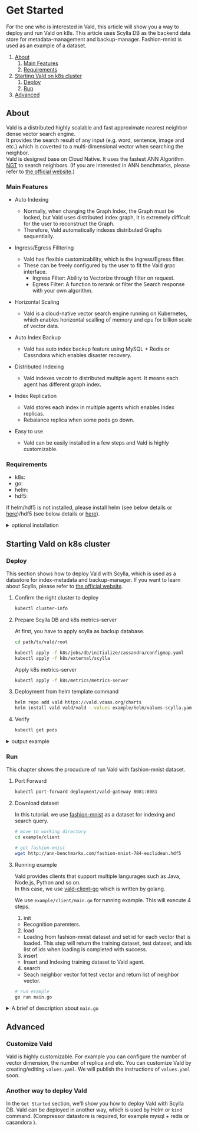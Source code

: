 # Get Started

For the one who is interested in Vald, this article will show you a way to deploy and run Vald on k8s.
This article uses Scylla DB as the backend data store for metadata-management and backup-manager.
Fashion-mnist is used as an example of a dataset.

1. [About](#About)
    1. [Main Features](#Main-Features)
    2. [Requirements](#Requirements)
2. [Starting Vald on k8s cluster](#Starting-Vald-on-k8s-cluster)
    1. [Deploy](#Deploy)
    2. [Run](#Run)
3. [Advanced](#Advanced)

## About

Vald is a distributed highly scalable and fast approximate nearest neighbor dense vector search engine.<br>
It provides the search result of any input (e.g. word, sentence, image and etc.) which is coverted to a multi-dimensional vector when searching the neighbor.<br>
Vald is designed base on Cloud Native.
It uses the fastest ANN Algorithm [NGT](https://github.com/yahoojapan/NGT) to search neighbors.
(If you are interested in ANN benchmarks, please refer to [the official website](http://ann-benchmarks.com/).)

### Main Features

- Auto Indexing
    - Normally, when changing the Graph Index, the Graph must be locked, but Vald uses distributed index graph, it is extremely difficult for the user to reconstruct the Graph.
    - Therefore, Vald automatically indexes distributed Graphs sequentially.

- Ingress/Egress Filltering
    - Vald has flexible customizability, which is the Ingress/Egress filter.
    - These can be freely configured by the user to fit the Vald grpc interface.
        - Ingress Filter: Ability to Vectorize through filter on request.
        - Egress Filter: A function to rerank or filter the Search response with your own algorithm.

- Horizontal Scaling
    - Vald is a cloud-native vector search engine running on Kubernetes, which enables horizontal scalling of memory and cpu for billion scale of vector data.

- Auto Index Backup
    - Vald has auto index backup feature using MySQL + Redis or Cassndora which enables disaster recovery.

- Distributed Indexing
    - Vald indexes vecotr to distributed multiple agent. It means each agent has different graph index.

- Index Replication
    - Vald stores each index in multiple agents which enables index replicas.
    - Rebalance replica when some pods go down.

- Easy to use
    - Vald can be easily installed in a few steps and Vald is highly customizable.

### Requirements

- k8s: 
- go: 
- helm: 
- hdf5: 

If helm/hdf5 is not installed, please install helm (see below details or [here](https://helm.sh/docs/intro/install))/hdf5 (see below details or [here](https://www.hdfgroup.org/)).

<details><summary>optional installation</summary><br>
install helm
<pre>
curl https://raw.githubusercontent.com/helm/helm/master/scripts/get-helm-3 | bash
</pre>
install hdf5
<pre>
yum install -y hdf5-devel
apt-get install libhdf5-serial-dev
brew install hdf5
</pre></details>

## Starting Vald on k8s cluster

### Deploy

This section shows how to deploy Vald with Scylla, which is used as a datastore for index-metadata and backup-manager.
If you want to learn about Scylla, please refer to [the official website](https://www.scylladb.com/).

1. Confirm the right cluster to deploy

    ```bash
    kubectl cluster-info
    ```

2. Prepare Scylla DB and k8s metrics-server

    At first, you have to apply scylla as backup database.

    ```bash
    cd path/to/vald/root 
    
    kubectl apply -f k8s/jobs/db/initialize/cassandra/configmap.yaml
    kubectl apply -f k8s/external/scylla
    ```

    Apply k8s metrics-server

    ```bash
    kubectl apply -f k8s/metrics/metrics-server
    ```

3. Deployment from helm template command

    ```bash
    helm repo add vald https://vald.vdaas.org/charts
    helm install vald vald/vald --values example/helm/values-scylla.yaml
    ```

4. Verify

    ```bash
    kubectl get pods
    ```

<details><summary>output example</summary><br>
If the deployment is successful, you can check the following information.
<pre>
    NAME                                       READY   STATUS    RESTARTS   AGE
    scylla-0                                   1/1     Running   0          13m
    scylla-1                                   1/1     Running   0          12m
    scylla-2                                   1/1     Running   0          10m
    vald-agent-ngt-0                           1/1     Running   0          5m49s
    vald-agent-ngt-1                           1/1     Running   0          5m49s
    vald-agent-ngt-2                           1/1     Running   0          5m49s
    vald-agent-ngt-3                           1/1     Running   0          5m49s
    vald-agent-ngt-4                           1/1     Runnnig   0          5m49s
    vald-discoverer-97c88678b-wj6xn            1/1     Running   0          5m49s
    vald-gateway-5bf95f8d97-2v76g              1/1     Running   0          5m49s
    vald-gateway-5bf95f8d97-5wtb2              1/1     Running   0          78s
    vald-gateway-5bf95f8d97-7d6j7              1/1     Running   0          78s
    vald-gateway-5bf95f8d97-gx45c              1/1     Running   0          5m49s
    vald-gateway-5bf95f8d97-kx2c5              1/1     Running   0          78s
    vald-gateway-5bf95f8d97-np2lc              1/1     Running   0          5m49s
    vald-manager-backup-6c9695b69b-9xngp       1/1     Running   0          5m49s
    vald-manager-backup-6c9695b69b-jvwft       1/1     Running   0          5m49s
    vald-manager-backup-6c9695b69b-mjs2r       1/1     Running   0          5m49s
    vald-manager-compressor-6c95bdbfb5-m5t7t   1/1     Running   0          5m49s
    vald-manager-compressor-6c95bdbfb5-q8hc6   1/1     Running   0          5m49s
    vald-manager-compressor-6c95bdbfb5-zp8hb   1/1     Running   0          5m49s
    vald-manager-index-59676f54bb-nzfwt        1/1     Running   0          5m49s
    vald-meta-559744db-bcrdw                   1/1     Running   0          5m49s
    vald-meta-559744db-hz7gd                   1/1     Running   0          5m49s
</pre></details>

### Run

This chapter shows the procudure of run Vald with fashion-mnist dataset.

1. Port Forward

    ```bash
    kubectl port-forward deployment/vald-gateway 8081:8081
    ```

2. Download dataset

    In this tutorial. we use [fashion-mnist](https://github.com/zalandoresearch/fashion-mnist) as a dataset for indexing and search query.

    ```bash
    # move to working directory
    cd example/client
    
    # get fashion-mnist
    wget http://ann-benchmarks.com/fashion-mnist-784-euclidean.hdf5
    ```

3. Running example

    Vald provides clients that support multiple langurages such as Java, Node.js, Python and so on.<br>
    In this case, we use [vald-client-go](https://github.com/vdaas/vald-client-go) which is written by golang.

    We use `example/client/main.go` for running example.
    This will execute 4 steps.
    1. init
    - Recognition paremters.
    2. load
    - Loading from fashion-mnist dataset and set id for each vector that is loaded. This step will return the training dataset, test dataset, and ids list of ids when loading is completed with success.
    3. insert
    - Insert and Indexing training dataset to Vald agent.
    4. search
    - Seach neighbor vector fot test vector and return list of neighbor vector.

    ```bash
    # run example
    go run main.go
    ```

<details><summary>A brief of description about <code>main.go</code></summary><br>

- Import packages. In this case, we use `vald-client-go` as client for running an example. 
<pre>
package main

import (
	"context"
	"encoding/json"
	"flag"
	"time"

	"github.com/kpango/fuid"
	"github.com/kpango/glg"
	"github.com/vdaas/vald-client-go/gateway/vald"
	"github.com/vdaas/vald-client-go/payload"

	"gonum.org/v1/hdf5"
	"google.golang.org/grpc"
)
</pre>
- The constant number of training datasets and test datasets.
<pre>
const (
	insertCont = 400
	testCount  = 20
)
</pre>
- Variable for configuration values.
<pre>
var (
	datasetPath         string
	grpcServerAddr      string
	indexingWaitSeconds uint
)
</pre>
- Initialize (Register) value of path, addr, and wait for running Vald.
<pre>
func init() {
	flag.StringVar(&datasetPath, "path", "fashion-mnist-784-euclidean.hdf5", "set dataset path")
	flag.StringVar(&grpcServerAddr, "addr", "127.0.0.1:8081", "set gRPC server address")
	flag.UintVar(&indexingWaitSeconds, "wait", 60, "set indexing wait seconds")
	flag.Parse()
}
</pre>
- Running `func main()`
<pre>
func main() {
</pre>
- Load fashion-mnist data from file.
<pre>
	ids, train, test, err := load(datasetPath)
	if err != nil {
		glg.Fatal(err)
	}
</pre>
- Create a connection to the given context.
<pre>
	ctx := context.Background()

	conn, err := grpc.DialContext(ctx, grpcServerAddr, grpc.WithInsecure())
	if err != nil {
		glg.Fatal(err)
	}
</pre>
- Create a new Vald client with gRPC connection.
<pre>
	client := vald.NewValdClient(conn)
</pre>
- Insert 400 training data, which consist of the pair of id and vector, to the Vald agents.
<pre>
	for i := range ids[:insertCont] {
		if i%10 == 0 {
			glg.Infof("Inserted: %d", i)
		}
		_, err := client.Insert(ctx, &payload.Object_Vector{
			Id:     ids[i],
			Vector: train[i],
		})
		if err != nil {
			glg.Fatal(err)
		}
	}

	glg.Info("Finish Inserting. \n\n")
</pre>
- Wait until indexing finish.
<pre>
	glg.Info("Wait for indexing to finish")
	time.Sleep(time.Duration(indexingWaitSeconds) * time.Second)
</pre>
- Seach 10 neighbor vectors for each 20 test dataset.
- When getting approximate vectors, Vald client sends search config and vector to the server via gRPC. 
<pre>
	glg.Infof("Start search %d times", testCount)

	for i, vec := range test[:testCount] {
		res, err := client.Search(ctx, &payload.Search_Request{
			Vector: vec,
			Config: &payload.Search_Config{
				Num: 10,
				Radius: -1,
				Epsilon: 0.01,
			},
		})
		if err != nil {
			glg.Fatal(err)
		}

		b, _ := json.MarshalIndent(res.GetResults(), "", " ")
		glg.Infof("%d - Results : %s\n\n", i+1, string(b))
		time.Sleep(1 * time.Second)
	}
}
</pre>
</details>

## Advanced

### Customize Vald

Vald is highly customizable.
For example you can configure the number of vector dimension, the number of replica and etc.
You can customize Vald by creating/editing `values.yaml`.
We will publish the instructions of `values.yaml` soon.

### Another way to deploy Vald

In the `Get Started` section, we'll show you how to deploy Vald with Scylla DB.
Vald can be deployed in another way, which is used by Helm or `kind` command. (Compressor datastore is required, for example mysql + redis or casandora ).

